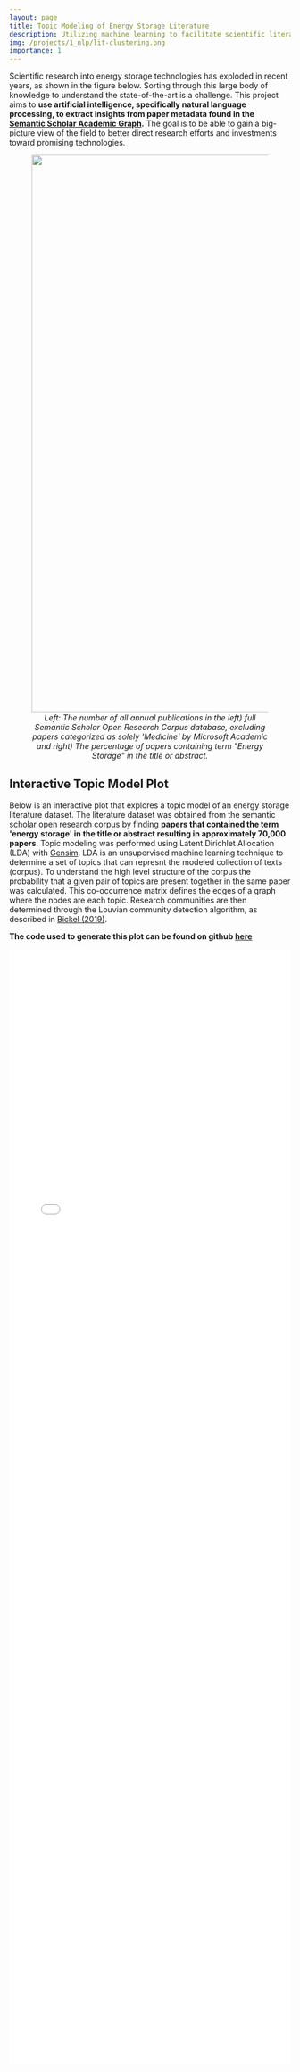 ```yaml
---
layout: page
title: Topic Modeling of Energy Storage Literature 
description: Utilizing machine learning to facilitate scientific literature review
img: /projects/1_nlp/lit-clustering.png
importance: 1
---
```



<!-- Storing energy from intermittent renewables, such as wind and solar, is one of the most pressing challenges we face for enabling a sustainable civilization. [The scale of the problem is immense](https://ieeexplore.ieee.org/document/7229426). A wide array of energy storage technologies are under development, each with their own advantages and disadvantages for various use cases.  -->


Scientific research into energy storage technologies has exploded in recent years, as shown in the figure below. Sorting through this large body of knowledge to understand the state-of-the-art is a challenge. This project aims to **use artificial intelligence, specifically natural language processing, to extract insights from paper metadata found in the [Semantic Scholar Academic Graph](https://api.semanticscholar.org/corpus).** The goal is to be able to gain a big-picture view of the field to better direct research efforts and investments toward promising technologies. 


<figure>
<img src="lit-trends.png" style="width:1000px;"/>
<figcaption style="text-align: center;font-style: italic;">Left: The number of all annual publications in the left) full Semantic Scholar Open Research Corpus database, excluding papers categorized as solely 'Medicine' by Microsoft Academic and right) The percentage of papers containing term "Energy Storage" in the title or abstract.</figcaption>
</figure>

## Interactive Topic Model Plot
Below is an interactive plot that explores a topic model of an energy storage literature dataset. The literature dataset was obtained from the semantic scholar open research corpus by finding **papers that contained the term 'energy storage' in the title or abstract resulting in approximately 70,000 papers**. Topic modeling was performed using Latent Dirichlet Allocation (LDA) with [Gensim](https://radimrehurek.com/gensim/). LDA is an unsupervised machine learning technique to determine a set of topics that can represnt the modeled collection of texts (corpus).  To understand the high level structure of the corpus the probability that a given pair of topics are present together in the same paper was calculated. This co-occurrence matrix defines the edges of a graph where the nodes are each topic. Research communities are then determined through the Louvian community detection algorithm, as described in [Bickel (2019)](https://energsustainsoc.biomedcentral.com/articles/10.1186/s13705-019-0226-z).

**The code used to generate this plot can be found on github [here](https://github.com/MHDLab/SciLitNLP)**

<div class="row" style="width:100%">
  <embed type="text/html" src="topic_network.html" style="width:100%" height=2000> 
</div>







